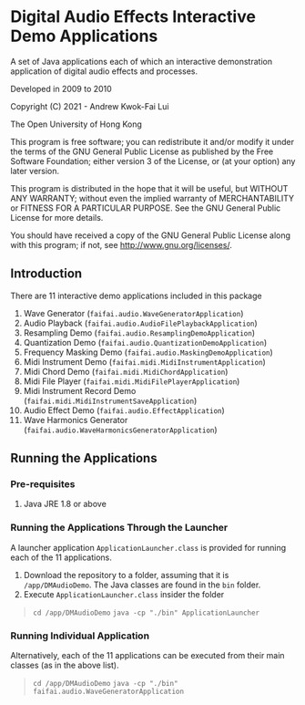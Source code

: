 # Digital Audio Effects Interactive Demo Applications

A set of Java applications each of which an interactive demonstration application of digital audio effects and processes.

Developed in 2009 to 2010

Copyright (C) 2021 - Andrew Kwok-Fai Lui

The Open University of Hong Kong

This program is free software; you can redistribute it and/or modify it under the terms of the GNU General Public License as published by the Free Software Foundation; either version 3 of the License, or (at your option) any later version.

This program is distributed in the hope that it will be useful, but WITHOUT ANY WARRANTY; without even the implied warranty of MERCHANTABILITY or FITNESS FOR A PARTICULAR PURPOSE. See the GNU General Public License for more details.

You should have received a copy of the GNU General Public License along with this program; if not, see http://www.gnu.org/licenses/.

## Introduction

There are 11 interactive demo applications included in this package

1. Wave Generator (`faifai.audio.WaveGeneratorApplication`)
2. Audio Playback (`faifai.audio.AudioFilePlaybackApplication`)
3. Resampling Demo (`faifai.audio.ResamplingDemoApplication`)
4. Quantization Demo (`faifai.audio.QuantizationDemoApplication`)
5. Frequency Masking Demo (`faifai.audio.MaskingDemoApplication`)
6. Midi Instrument Demo (`faifai.midi.MidiInstrumentApplication`)
7. Midi Chord Demo (`faifai.midi.MidiChordApplication`)
8. Midi File Player (`faifai.midi.MidiFilePlayerApplication`)
9. Midi Instrument Record Demo (`faifai.midi.MidiInstrumentSaveApplication`)
10. Audio Effect Demo (`faifai.audio.EffectApplication`)
11. Wave Harmonics Generator (`faifai.audio.WaveHarmonicsGeneratorApplication`)

## Running the Applications

### Pre-requisites

1. Java JRE 1.8 or above

### Running the Applications Through the Launcher

A launcher application `ApplicationLauncher.class` is provided for running each of the 11 applications.

1. Download the repository to a folder, assuming that it is `/app/DMAudioDemo`. The Java classes are found in the `bin` folder.
2. Execute `ApplicationLauncher.class` insider the folder

> `cd /app/DMAudioDemo`
> `java -cp "./bin" ApplicationLauncher`

### Running Individual Application

Alternatively, each of the 11 applications can be executed from their main classes (as in the above list).

> `cd /app/DMAudioDemo`
> `java -cp "./bin" faifai.audio.WaveGeneratorApplication`

